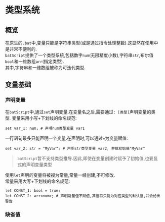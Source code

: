 # 类型系统  

## 概览  

在原生的`.bat`中,变量只能是字符串类型(或是通过指令处理整数).这显然在使用中是非常不便利的.  
`batScript`提供了一个类型系统,包括数字`num`(无限精度小数),字符串`str`,布尔值`bool`和一维数组`arr`(指定类型).  
其中,字符串和一维数组被称为可迭代类型.  

## 变量基础  

### 声明变量  

在`batScript`中,通过`set`声明变量.在变量名之后,需要通过`: [类型]`声明变量的类型.
变量采用小写+下划线的命名规范:  

```batscript
set var_1: num; # 声明num类型变量 var1
```

一行语句最多只能声明一个变量.在声明时,可以通过`=`为变量赋值:  

```batscript
set var_2: str = "MyVar"; # 声明str类型变量 var2, 并赋初始值"MyVar"
```

> `batScript`暂不支持类型推导.因此,即使在变量创建时赋予了初始值,也要显式的声明变量类型  

使用`let`声明的变量将被视为常量,常量一经创建,不可修改.  
常量采用大写+下划线的命名规范:  

```batscript
let CONST_1: bool = true;
let CONST_2: arr<num>; # 声明常量但不赋值,其值将只能为对应类型的默认值,并会给出警告  
```

### 缺省值  
